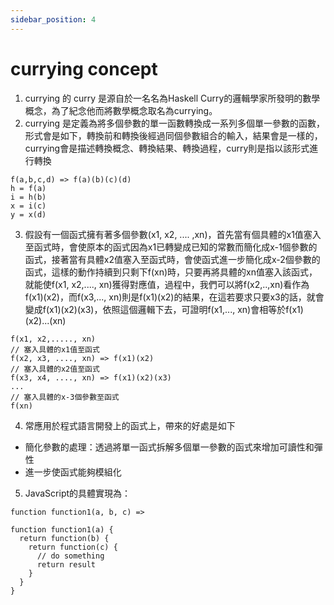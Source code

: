 ```yaml
---
sidebar_position: 4
---
```



# currying concept
1. currying 的 curry 是源自於一名名為Haskell Curry的邏輯學家所發明的數學概念，為了紀念他而將數學概念取名為currying。
2. currying 是定義為將多個參數的單一函數轉換成一系列多個單一參數的函數，形式會是如下，轉換前和轉換後經過同個參數組合的輸入，結果會是一樣的，currying會是描述轉換概念、轉換結果、轉換過程，curry則是指以該形式進行轉換
```
f(a,b,c,d) => f(a)(b)(c)(d)
h = f(a)
i = h(b)
x = i(c)
y = x(d)
```
3. 假設有一個函式擁有著多個參數(x1, x2, .... ,xn)，首先當有個具體的x1值塞入至函式時，會使原本的函式因為x1已轉變成已知的常數而簡化成x-1個參數的函式，接著當有具體x2值塞入至函式時，會使函式進一步簡化成x-2個參數的函式，這樣的動作持續到只剩下f(xn)時，只要再將具體的xn值塞入該函式，就能使f(x1, x2,...., xn)獲得對應值，過程中，我們可以將f(x2,..,xn)看作為f(x1)(x2)，而f(x3,..., xn)則是f(x1)(x2)的結果，在這若要求只要x3的話，就會變成f(x1)(x2)(x3)，依照這個邏輯下去，可證明f(x1,..., xn)會相等於f(x1)(x2)...(xn)
```
f(x1, x2,....., xn)
// 塞入具體的x1值至函式
f(x2, x3, ...., xn) => f(x1)(x2)
// 塞入具體的x2值至函式
f(x3, x4, ...., xn) => f(x1)(x2)(x3)
...
// 塞入具體的x-3個參數至函式
f(xn)

```
4. 常應用於程式語言開發上的函式上，帶來的好處是如下
  - 簡化參數的處理：透過將單一函式拆解多個單一參數的函式來增加可讀性和彈性
  - 進一步使函式能夠模組化

5. JavaScript的具體實現為：
```
function function1(a, b, c) =>

function function1(a) {
  return function(b) {
    return function(c) {
      // do something
      return result
    }
  }
}

```
